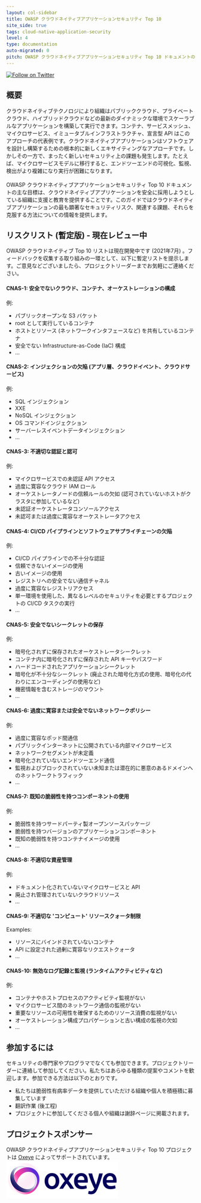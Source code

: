 ```yaml
---
layout: col-sidebar
title: OWASP クラウドネイティブアプリケーションセキュリティ Top 10
site_side: true
tags: cloud-native-application-security
level: 4
type: documentation
auto-migrated: 0
pitch: OWASP クラウドネイティブアプリケーションセキュリティ Top 10 ドキュメントの主な目標は、クラウドネイティブアプリケーションを安全に採用しようとしている組織に支援と教育を提供することです。このガイドではクラウドネイティブアプリケーションの最も顕著なセキュリティリスク、関連する課題、それらを克服する方法についての情報を提供します。
---
```

[![Follow on Twitter](https://img.shields.io/twitter/follow/owaspcloudnati1?label=Follow%20%40owaspcloudnati1&style=social)](https://twitter.com/owaspcloudnati1)
## 概要
クラウドネイティブテクノロジにより組織はパブリッククラウド、プライベートクラウド、ハイブリッドクラウドなどの最新のダイナミックな環境でスケーラブルなアプリケーションを構築して実行できます。コンテナ、サービスメッシュ、マイクロサービス、イミュータブルインフラストラクチャ、宣言型 API はこのアプローチの代表例です。クラウドネイティブアプリケーションはソフトウェアを設計し構築するための根本的に新しくエキサイティングなアプローチです。しかしその一方で、まったく新しいセキュリティ上の課題も発生します。たとえば、マイクロサービスモデルに移行すると、エンドツーエンドの可視化、監視、検出がより複雑になり実行が困難になります。
<br>
<br>
OWASP クラウドネイティブアプリケーションセキュリティ Top 10 ドキュメントの主な目標は、クラウドネイティブアプリケーションを安全に採用しようとしている組織に支援と教育を提供することです。このガイドではクラウドネイティブアプリケーションの最も顕著なセキュリティリスク、関連する課題、それらを克服する方法についての情報を提供します。

## リスクリスト (暫定版) - 現在レビュー中

OWASP クラウドネイティブ Top 10 リストは現在開発中です (2021年7月) 。フィードバックを収集する取り組みの一環として、以下に暫定リストを提示します。ご意見などございましたら、プロジェクトリーダーまでお気軽にご連絡ください。

#### CNAS-1: 安全でないクラウド、コンテナ、オーケストレーションの構成
例:
 * パブリックオープンな S3 バケット
 * root として実行しているコンテナ
 * ホストとリソース (ネットワークインタフェースなど) を共有しているコンテナ
 * 安全でない Infrastructure-as-Code (IaC) 構成
 * ...

#### CNAS-2: インジェクションの欠陥 (アプリ層、クラウドイベント、クラウドサービス)
例:
 * SQL インジェクション
 * XXE
 * NoSQL インジェクション
 * OS コマンドインジェクション
 * サーバーレスイベントデータインジェクション
 * ...

#### CNAS-3: 不適切な認証と認可
例:
 * マイクロサービスでの未認証 API アクセス
 * 過度に寛容なクラウド IAM ロール
 * オーケストレータノードの信頼ルールの欠如 (認可されていないホストがクラスタに参加しているなど)
 * 未認証オーケストレータコンソールアクセス
 * 未認可または過度に寛容なオーケストレータアクセス

#### CNAS-4: CI/CD パイプラインとソフトウェアサプライチェーンの欠陥
例:
 * CI/CD パイプラインでの不十分な認証
 * 信頼できないイメージの使用
 * 古いイメージの使用
 * レジストリへの安全でない通信チャネル
 * 過度に寛容なレジストリアクセス
 * 単一環境を使用した、異なるレベルのセキュリティを必要とするプロジェクトの CI/CD タスクの実行
 * ...

#### CNAS-5: 安全でないシークレットの保存
例:
 * 暗号化されずに保存されたオーケストレータシークレット
 * コンテナ内に暗号化されずに保存された API キーやパスワード
 * ハードコードされたアプリケーションシークレット
 * 暗号化が不十分なシークレット (廃止された暗号化方式の使用、暗号化の代わりにエンコーディングの使用など)
 * 機密情報を含むストレージのマウント
 * ...

#### CNAS-6: 過度に寛容または安全でないネットワークポリシー
例:
 * 過度に寛容なポッド間通信
 * パブリックインターネットに公開されている内部マイクロサービス
 * ネットワークセグメントが未定義
 * 暗号化されていないエンドツーエンド通信
 * 監視およびブロックされていない未知または潜在的に悪意のあるドメインへのネットワークトラフィック
 * ...
#### CNAS-7: 既知の脆弱性を持つコンポーネントの使用
例:
 * 脆弱性を持つサードパーティ製オープンソースパッケージ
 * 脆弱性を持つバージョンのアプリケーションコンポーネント
 * 既知の脆弱性を持つコンテナイメージの使用
 * ...

#### CNAS-8: 不適切な資産管理
例:
 * ドキュメント化されていないマイクロサービスと API
 * 廃止され管理されていないクラウドリソース
 * ...

#### CNAS-9: 不適切な 'コンピュート' リソースクォータ制限
Examples:
 * リソースにバインドされていないコンテナ
 * API に設定された過剰に寛容なリクエストクォータ
 * ...

#### CNAS-10: 無効なログ記録と監視 (ランタイムアクティビティなど)
例:
 * コンテナやホストプロセスのアクティビティ監視がない
 * マイクロサービス間のネットワーク通信の監視がない
 * 重要なリソースの可用性を確保するためのリソース消費の監視がない
 * オーケストレーション構成プロパゲーションと古い構成の監視の欠如
 * ...

## 参加するには
セキュリティの専門家やプログラマでなくても参加できます。プロジェクトリーダーに連絡して参加してください。私たちはあらゆる種類の提案やコメントを歓迎します。参加できる方法は以下のとおりです。
 * 私たちは脆弱性有病率データを提供していただける組織や個人を積極積に募集しています
 * 翻訳作業 (後工程)
 * プロジェクトに参加してくださる個人や組織は謝辞ページに掲載されます。

## プロジェクトスポンサー
OWASP クラウドネイティブアプリケーションセキュリティ Top 10 プロジェクトは [Oxeye](https://oxeye.io) によってサポートされています。
<br>
[![Oxeye](assets/images/oxeye_logo.png)](https://oxeye.io/)
